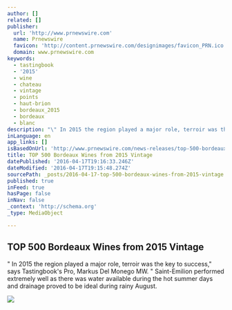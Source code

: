 ```yaml
---
author: []
related: []
publisher:
  url: 'http://www.prnewswire.com'
  name: Prnewswire
  favicon: 'http://content.prnewswire.com/designimages/favicon_PRN.ico'
  domain: www.prnewswire.com
keywords:
  - tastingbook
  - '2015'
  - wine
  - chateau
  - vintage
  - points
  - haut-brion
  - bordeaux_2015
  - bordeaux
  - blanc
description: "\" In 2015 the region played a major role, terroir was the key to success,\" says Tastingbook's Pro, Markus Del Monego MW. \" Saint-Emilion performed extremely well as there was water available during the hot summer days and drainage proved to be ideal during rainy August."
inLanguage: en
app_links: []
isBasedOnUrl: 'http://www.prnewswire.com/news-releases/top-500-bordeaux-wines-from-2015-vintage-300250470.html'
title: TOP 500 Bordeaux Wines from 2015 Vintage
datePublished: '2016-04-17T19:16:33.246Z'
dateModified: '2016-04-17T19:15:48.274Z'
sourcePath: _posts/2016-04-17-top-500-bordeaux-wines-from-2015-vintage.md
published: true
inFeed: true
hasPage: false
inNav: false
_context: 'http://schema.org'
_type: MediaObject

---
```

<article style=""><h1>TOP 500 Bordeaux Wines from 2015 Vintage</h1><p>" In 2015 the region played a major role, terroir was the key to success," says Tastingbook's Pro, Markus Del Monego MW. " Saint-Emilion performed extremely well as there was water available during the hot summer days and drainage proved to be ideal during rainy August.</p><img src="http://content.prnewswire.com/designimages/logo-prn-01_PRN.gif" /></article>